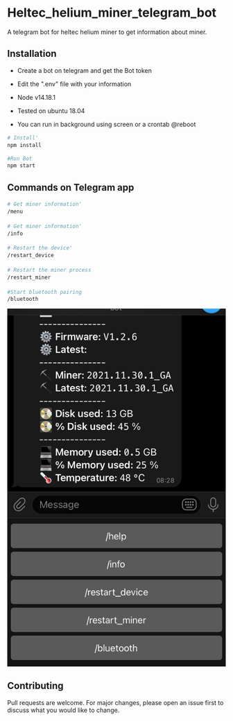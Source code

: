 # Heltec_helium_miner_telegram_bot
A telegram bot for heltec helium miner to get information about miner.

## Installation
- Create a bot on telegram and get the Bot token
- Edit the ".env" file with your information

- Node v14.18.1
- Tested on ubuntu 18.04
- You can run in background using screen or a crontab @reboot

```bash
# Install'
npm install 
```


```bash
#Run Bot
npm start
```

## Commands on Telegram app

```bash
# Get miner information'
/menu

# Get miner information'
/info

# Restart the device'
/restart_device

# Restart the miner process
/restart_miner

#Start bluetooth pairing
/bluetooth
```

![image](assets/image1.jpeg)

## Contributing
Pull requests are welcome. For major changes, please open an issue first to discuss what you would like to change.
